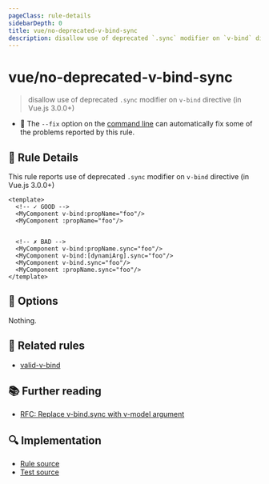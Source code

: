 ```yaml
---
pageClass: rule-details
sidebarDepth: 0
title: vue/no-deprecated-v-bind-sync
description: disallow use of deprecated `.sync` modifier on `v-bind` directive (in Vue.js 3.0.0+)
---
```

# vue/no-deprecated-v-bind-sync
> disallow use of deprecated `.sync` modifier on `v-bind` directive (in Vue.js 3.0.0+)

- :wrench: The `--fix` option on the [command line](https://eslint.org/docs/user-guide/command-line-interface#fixing-problems) can automatically fix some of the problems reported by this rule.

## :book: Rule Details

This rule reports use of deprecated `.sync` modifier on `v-bind` directive (in Vue.js 3.0.0+)

<eslint-code-block fix :rules="{'vue/no-deprecated-v-bind-sync': ['error']}">

```vue
<template>
  <!-- ✓ GOOD -->
  <MyComponent v-bind:propName="foo"/>
  <MyComponent :propName="foo"/>


  <!-- ✗ BAD -->
  <MyComponent v-bind:propName.sync="foo"/>
  <MyComponent v-bind:[dynamiArg].sync="foo"/>
  <MyComponent v-bind.sync="foo"/>
  <MyComponent :propName.sync="foo"/>
</template>
```

</eslint-code-block>

## :wrench: Options

Nothing.

## :couple: Related rules

- [valid-v-bind]

[valid-v-bind]: valid-v-bind.md

## :books: Further reading

- [RFC: Replace v-bind.sync with v-model argument](https://github.com/vuejs/rfcs/blob/master/active-rfcs/0005-replace-v-bind-sync-with-v-model-argument.md)

## :mag: Implementation

- [Rule source](https://github.com/vuejs/eslint-plugin-vue/blob/master/lib/rules/no-deprecated-v-bind-sync.js)
- [Test source](https://github.com/vuejs/eslint-plugin-vue/blob/master/tests/lib/rules/no-deprecated-v-bind-sync.js)

